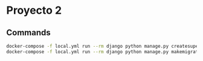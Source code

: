 # Proyecto 2


## Commands

```bash
docker-compose -f local.yml run --rm django python manage.py createsuperuser
docker-compose -f local.yml run --rm django python manage.py makemigrations